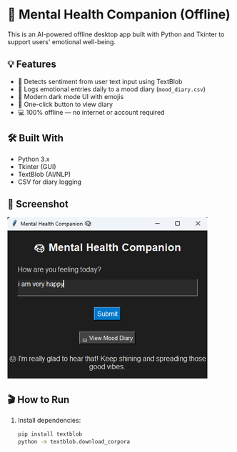 # 🧠 Mental Health Companion (Offline)

This is an AI-powered offline desktop app built with Python and Tkinter to support users' emotional well-being.

## 💡 Features

- 🧾 Detects sentiment from user text input using TextBlob
- 📓 Logs emotional entries daily to a mood diary (`mood_diary.csv`)
- 🎨 Modern dark mode UI with emojis
- 📖 One-click button to view diary
- 💻 100% offline — no internet or account required

## 🛠️ Built With

- Python 3.x
- Tkinter (GUI)
- TextBlob (AI/NLP)
- CSV for diary logging

## 🧠 Screenshot

![screenshot](screenshot.png)

## 🎬 How to Run

1. Install dependencies:
   ```bash
   pip install textblob
   python -m textblob.download_corpora
